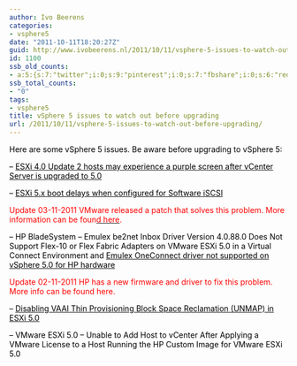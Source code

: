 ```yaml
---
author: Ivo Beerens
categories:
- vsphere5
date: "2011-10-11T18:20:27Z"
guid: http://www.ivobeerens.nl/2011/10/11/vsphere-5-issues-to-watch-out-before-upgrading/
id: 1100
ssb_old_counts:
- a:5:{s:7:"twitter";i:0;s:9:"pinterest";i:0;s:7:"fbshare";i:0;s:6:"reddit";i:0;s:6:"tumblr";N;}
ssb_total_counts:
- "0"
tags:
- vsphere5
title: vSphere 5 issues to watch out before upgrading
url: /2011/10/11/vsphere-5-issues-to-watch-out-before-upgrading/
---
```


<span style="color: #000000;">Here are some vSphere 5 issues. Be aware before upgrading to vSphere 5:</span>

<span style="color: #000000;">– </span>[<span style="color: #000000;">ESXi 4.0 Update 2 hosts may experience a purple screen after vCenter Server is upgraded to 5.0</span>](http://kb.vmware.com/selfservice/microsites/search.do?language=en_US&cmd=displayKC&externalId=2007269)

<span style="color: #000000;">– </span>[<span style="color: #000000;">ESXi 5.x boot delays when configured for Software iSCSI</span>](http://kb.vmware.com/selfservice/microsites/search.do?language=en_US&cmd=displayKC&externalId=2007108)

<span style="color: #ff0000;">Update 03-11-2011 VMware released a patch that solves this problem. More information can be foun[<span style="color: #ff0000;">d here</span>](http://kb.vmware.com/selfservice/microsites/search.do?language=en_US&cmd=displayKC&externalId=2008018).</span>

<span style="color: #000000;">– </span><span style="color: #000000;">HP BladeSystem – Emulex be2net Inbox Driver Version 4.0.88.0 Does Not Support Flex-10 or Flex Fabric Adapters on VMware ESXi 5.0 in a Virtual Connect Environment</span><span style="color: #000000;"> and </span>[<span style="color: #000000;">Emulex OneConnect driver not supported on vSphere 5.0 for HP hardware</span>](http://kb.vmware.com/selfservice/microsites/search.do?language=en_US&cmd=displayKC&externalId=2007397)

<span style="color: #ff0000;">Update 02-11-2011 HP has a new firmware and driver to fix this problem. More info can be found <span style="color: #ff0000;">here</span>.</span>

<span style="color: #000000;">– </span>[<span style="color: #000000;">Disabling VAAI Thin Provisioning Block Space Reclamation (UNMAP) in ESXi 5.0</span>](http://kb.vmware.com/selfservice/microsites/search.do?language=en_US&cmd=displayKC&externalId=2007427)

<span style="color: #000000;">– </span><span style="color: #000000;">VMware ESXi 5.0 – Unable to Add Host to vCenter After Applying a VMware License to a Host Running the HP Custom Image for VMware ESXi 5.0</span>
